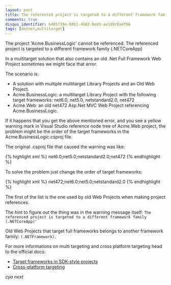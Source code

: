 ```yaml
---
layout: post
title: The referenced project is targeted to a different framework family
comments: true
disqus_identifier: b405739e-8db1-4502-8ed3-ae1d8c8a4f66
tags: [dotnet,multitarget]
---
```


The project 'Acme.BusinessLogic' cannot be referenced. The referenced project is targeted to a different framework family (.NETCoreApp)

In a multitarget solution that also contains an old .Net Full Framework Web Project sometimes we might face that error.

The scenario is:

- A solution with multiple multitarget Library Projects and an Old Web Project.
- Acme.BusinessLogic: a multitarget Library Project with the following target frameworks: net6.0, net5.0, netstandard2.0, net472
- Acme.Web: an old net472 Asp.Net MVC Web Project referencing Acme.BusinessLogic.

If it happens that you get the above mentioned error, and you see a yellow warning mark in Visual Studio reference node tree of Acme.Web project, the problem might be the order of the target frameworks in the Acme.BusinessLogic.csproj file.

The original .csproj file that caused the warning was like:

{% highlight xml %}
  <PropertyGroup>
    <TargetFrameworks>net6.0;net5.0;netstandard2.0;net472</TargetFrameworks>
  </PropertyGroup>
{% endhighlight %}

To solve the problem just change the order of target frameworks:

{% highlight xml %}
  <PropertyGroup>
    <TargetFrameworks>net472;net6.0;net5.0;netstandard2.0</TargetFrameworks>
  </PropertyGroup>
{% endhighlight %}

The first of the list is the one used by old Web Projects when making project references.

The hint to figure out the thing was in the warning message itself: `The referenced project is targeted to a different framework family (.NETCoreApp)'`

Old Web Projects that target full frameworks belongs to another framework family: `(.NETFramework)`.

For more informations on multi targeting and cross platform targeting head to the official docs:

- [Target frameworks in SDK-style projects](https://docs.microsoft.com/en-us/dotnet/standard/frameworks)
- [Cross-platform targeting](https://docs.microsoft.com/en-us/dotnet/standard/library-guidance/cross-platform-targeting)

_cya next_